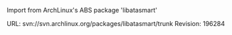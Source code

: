 Import from ArchLinux's ABS package 'libatasmart'

URL: svn://svn.archlinux.org/packages/libatasmart/trunk
Revision: 196284
